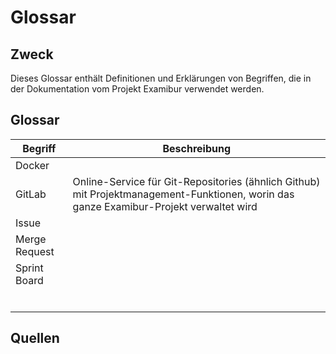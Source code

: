 # Glossar

## Zweck
Dieses Glossar enthält Definitionen und Erklärungen von Begriffen, die in der Dokumentation vom Projekt Examibur verwendet werden.

## Glossar

Begriff         |  Beschreibung
----------------|----------------
 Docker         |  
 GitLab         | Online-Service für Git-Repositories (ähnlich Github) mit Projektmanagement-Funktionen, worin das ganze Examibur-Projekt verwaltet wird 
 Issue          |  
 Merge Request  |  
 Sprint Board   |  
    |
    |  
    |  
    |  
    |  
    |  


## Quellen
